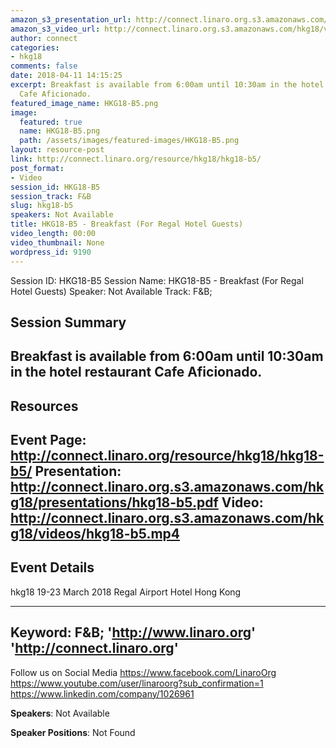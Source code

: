```yaml
---
amazon_s3_presentation_url: http://connect.linaro.org.s3.amazonaws.com/hkg18/presentations/hkg18-b5.pdf
amazon_s3_video_url: http://connect.linaro.org.s3.amazonaws.com/hkg18/videos/hkg18-b5.mp4
author: connect
categories:
- hkg18
comments: false
date: 2018-04-11 14:15:25
excerpt: Breakfast is available from 6:00am until 10:30am in the hotel restaurant
  Cafe Aficionado.
featured_image_name: HKG18-B5.png
image:
  featured: true
  name: HKG18-B5.png
  path: /assets/images/featured-images/HKG18-B5.png
layout: resource-post
link: http://connect.linaro.org/resource/hkg18/hkg18-b5/
post_format:
- Video
session_id: HKG18-B5
session_track: F&B
slug: hkg18-b5
speakers: Not Available
title: HKG18-B5 - Breakfast (For Regal Hotel Guests)
video_length: 00:00
video_thumbnail: None
wordpress_id: 9190
---
```


Session ID: HKG18-B5
Session Name: HKG18-B5 - Breakfast (For Regal Hotel Guests)
Speaker: Not Available
Track: F&B;


## Session Summary
Breakfast is available from 6:00am until 10:30am in the hotel restaurant Cafe Aficionado.
---------------------------------------------------
## Resources
Event Page: http://connect.linaro.org/resource/hkg18/hkg18-b5/
Presentation: http://connect.linaro.org.s3.amazonaws.com/hkg18/presentations/hkg18-b5.pdf
Video: http://connect.linaro.org.s3.amazonaws.com/hkg18/videos/hkg18-b5.mp4
 ---------------------------------------------------
## Event Details
hkg18
19-23 March 2018 
Regal Airport Hotel Hong Kong

---------------------------------------------------
Keyword: F&B;
'http://www.linaro.org'
'http://connect.linaro.org'
---------------------------------------------------
Follow us on Social Media
https://www.facebook.com/LinaroOrg
https://www.youtube.com/user/linaroorg?sub_confirmation=1
https://www.linkedin.com/company/1026961

**Speakers**: Not Available

**Speaker Positions**: Not Found